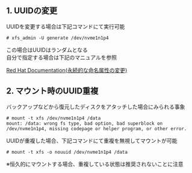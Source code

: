 ## 1. UUIDの変更
UUIDを変更する場合は下記コマンドにて実行可能

```
# xfs_admin -U generate /dev/nvme1n1p4
```

この場合はUUIDはランダムとなる  
自分で指定する場合は下記のマニュアルを参照

[Red Hat Documentation(永続的な命名属性の変更)](https://access.redhat.com/documentation/ja-jp/red_hat_enterprise_linux/8/html/managing_storage_devices/proc_modifying-persistent-naming-attributes_assembly_overview-of-persistent-naming-attributes)


## 2. マウント時のUUID重複
バックアップなどから復元したディスクをアタッチした場合にみられる事象
```
# mount -t xfs /dev/nvme1n1p4 /data
mount: /data: wrong fs type, bad option, bad superblock on /dev/nvme1n1p4, missing codepage or helper program, or other error.
```
UUIDが重複した場合、下記コマンドにて重複を無視してマウントが可能
```
# mount -t xfs -o nouuid /dev/nvme1n1p4 /data
```
※恒久的にマウントする場合、重複している状態は推奨されないことに注意
